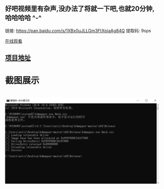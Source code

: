 ## 好吧视频里有杂声,没办法了将就一下吧,也就20分钟,哈哈哈哈 ^-^

链接: https://pan.baidu.com/s/1XBx0uJLLGm3FtXpiaAg84Q 提取码: 9sps

[在线观看](https://www.ixigua.com/6852315742743101966/?utm_source=xiguastudio)

## [项目地址](https://github.com/FiYHer/kdmapper)

# 截图展示
<h1 align="center">
	<img src="temp.png">
</h1>









